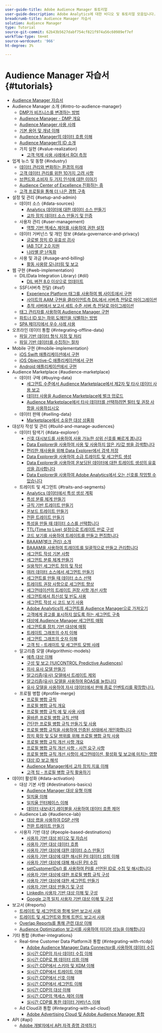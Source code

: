 ```yaml
---
user-guide-title: Adobe Audience Manager 튜토리얼
user-guide-description: Adobe Analytics에 대한 비디오 및 튜토리얼 모음입니다.
breadcrumb-title: Audience Manager 자습서
solution: Audience Manager
type: Tutorial
source-git-commit: 62b43b5627dabf754cf821f974a56c60989ef7ef
workflow-type: tm+mt
source-wordcount: '966'
ht-degree: 3%

---
```



# Audience Manager 자습서 {#tutorials}

+ [Audience Manager 자습서](overview.md)
+ Audience Manager 소개 {#intro-to-audience-manager}
   + [DMP가 비즈니스를 변경하는 방법](intro-to-audience-manager/how-a-dmp-can-change-your-business.md)
   + [Audience Manager - DMP 개요](intro-to-audience-manager/audience-manager-overview-of-a-dmp.md)
   + [Audience Manager 사용 사례](intro-to-audience-manager/audience-manager-use-cases.md)
   + [기본 용어 및 개념 이해](intro-to-audience-manager/understanding-basic-terms-and-concepts-in-audience-manager.md)
   + [Audience Manager의 데이터 흐름 이해](intro-to-audience-manager/understanding-the-data-flow-in-audience-manager.md)
   + [Audience Manager의 ID 소개](intro-to-audience-manager/introduction-to-identity-in-audience-manager.md)
   + 가치 실현 {#value-realization}
      + [고객 억제 사용 사례에서 ROI 측정](intro-to-audience-manager/value-realization/measuring-roi-in-a-customer-suppression-use-case.md)
+ 업계 뉴스 및 동향 {#industry}
   + [데이터 관리와 변화하는 환경의 미래](https://experienceleague.adobe.com/docs/platform-learn/tutorials/industry/the-future-of-data-management-and-the-changing-environment.html)
   + [고객 데이터 관리를 위한 10가지 고려 사항](https://experienceleague.adobe.com/docs/platform-learn/tutorials/privacy/ten-considerations-for-responsible-customer-data-management.html)
   + [브랜드와 소비자 두 가지 인식에 대한 이야기](https://experienceleague.adobe.com/docs/platform-learn/tutorials/industry/brands-vs-consumers.html)
   + [Audience Center of Excellence 진화하는 중](https://experienceleague.adobe.com/docs/platform-learn/tutorials/industry/evolving-your-audience-center-of-excellence.html)
   + [고객 프로필을 통해 더 나은 경험 구축](https://experienceleague.adobe.com/docs/platform-learn/tutorials/industry/building-better-experiences-with-customer-profiles.html)
+ 설정 및 관리 {#setup-and-admin}
   + 데이터 소스 {#data-sources}
      + [Analytics 데이터에 대한 데이터 소스 만들기](setup-and-admin/data-sources/create-a-data-source-for-analytics-data.md)
      + [교차 장치 데이터 소스 만들기 및 인증](setup-and-admin/data-sources/creating-a-cross-device-data-source-and-authenticating.md)
   + 사용자 관리 {#user-management}
      + [역할 기반 액세스 제어를 사용하여 권한 설정](setup-and-admin/user-management/setting-permissions-with-role-based-access-control.md)
   + 데이터 거버넌스 및 개인 정보 {#data-governance-and-privacy}
      + [글로벌 장치 ID 유효성 검사](setup-and-admin/data-governance-and-privacy/global-device-id-validation.md)
      + [IAB TCF 2.0 지원](setup-and-admin/data-governance-and-privacy/iab-tcf-support.md)
      + [나라별 IP 난독화](setup-and-admin/data-governance-and-privacy/ip-obfuscation-by-country.md)
   + 사용 및 과금 {#usage-and-billing}
      + [활동 사용량 모니터링 및 보고](setup-and-admin/usage-and-billing/monitoring-and-reporting-on-activity-usage.md)
+ 웹 구현 {#web-implementation}
   + DIL(Data Integration Library) {#dil}
      + [DIL 버전 8.0 이상으로 업데이트](web-implementation/dil/updating-to-dil-version-8-0-or-greater.md)
   + SSF(서버측 전달) {#ssf}
      + [Experience Platform 태그를 사용하여 웹 사이트에서 구현](https://experienceleague.adobe.com/docs/launch-learn/implementing-in-websites-with-launch/index.html?lang=en)
      + [사이트의 AAM 구현을 클라이언트측 DIL에서 서버측 전달로 마이그레이션](web-implementation/ssf/migrating-your-site-implementation-from-client-side-dil-to-server-side-forwarding.md)
      + [추적 서버에서 보고서 세트 수준 서버 측 전달로 마이그레이션](web-implementation/ssf/migrating-from-tracking-server-to-report-suite-level-server-side-forwarding.md)
   + [태그 관리자를 사용하여 Audience Manager 구현](web-implementation/using-tag-managers-to-implement-audience-manager.md)
   + [파트너 ID 또는 하위 도메인을 식별하는 방법](web-implementation/how-to-identify-your-partner-id-or-subdomain.md)
   + [SPA 페이지에서 우수 사례 사용](web-implementation/using-best-practices-on-spa-pages-when-sending-data-to-aam.md)
+ 오프라인 데이터 통합 {#integrating-offline-data}
   + [파일 기반 데이터 형식 지정 및 처리](integrating-offline-data/formatting-and-ingesting-file-based-data.md)
   + [파일 기반 데이터를 수집하는 절차](integrating-offline-data/steps-for-ingesting-file-based-data.md)
+ Mobile 구현 {#mobile-implementation}
   + [iOS Swift 애플리케이션에서 구현](https://experienceleague.adobe.com/docs/launch-learn/implementing-in-mobile-ios-swift-apps-with-launch/index.html?lang=en)
   + [iOS Objective-C 애플리케이션에서 구현](https://experienceleague.adobe.com/docs/launch-learn/implementing-in-mobile-ios-objective-c-apps-with-launch/index.html?lang=en)
   + [Android 애플리케이션에서 구현](https://experienceleague.adobe.com/docs/launch-learn/implementing-in-mobile-android-apps-with-launch/index.html?lang=en)
+ Audience Marketplace {#audience-marketplace}
   + 데이터 구매 {#buying-data}
      + [세그먼트 수준에서 Audience Marketplace에서 제2자 및 타사 데이터 사용 보고](audience-marketplace/buying-data/reporting-2nd-and-3rd-party-data-usage-in-the-audience-marketplace-at-the-segment-level.md)
      + [데이터 사용을 Audience Marketplace에 벌크 업로드](audience-marketplace/buying-data/bulk-uploading-data-usage-into-the-audience-marketplace.md)
      + [Audience Marketplace에서 타사 데이터를 선택하려면 필터 및 권장 사항을 사용하십시오](audience-marketplace/buying-data/using-filters-and-recommendations-to-choose-3rd-party-data-in-audience-marketplace.md)
   + 데이터 판매 {#selling-data}
      + [Marketplace에서 소유한 대상 상품화](audience-marketplace/selling-data/commercialize-owned-audiences-on-marketplace.md)
+ 대상자 작성 및 관리 {#build-and-manage-audiences}
   + 데이터 탐색기 {#data-explorer}
      + [신호 대시보드를 사용하여 사용 가능한 상위 신호를 빠르게 봅니다](build-and-manage-audiences/data-explorer/using-the-signals-dashboard-to-quickly-view-top-available-signals.md)
      + [Data Explorer을 사용하여 사용 및 사용하지 않은 키/값 쌍을 검색합니다](build-and-manage-audiences/data-explorer/using-data-explorer-to-search-for-used-and-unused-key-value-pairs.md)
      + [편리한 재사용을 위해 Data Explorer에서 검색 저장](build-and-manage-audiences/data-explorer/saving-searches-in-data-explorer-for-convenience-in-re-use.md)
      + [Data Explorer을 사용하여 소급 트레이트 및 세그먼트 생성](build-and-manage-audiences/data-explorer/using-data-explorer-to-create-retroactive-traits-and-segments.md)
      + [Data Explorer을 사용하여 온보딩된 데이터에 대한 트레이트 생성의 유효성을 검사합니다](build-and-manage-audiences/data-explorer/using-data-explorer-to-validate-trait-creation-for-your-onboarded-data.md)
      + [Data Explorer을 사용하여 Adobe Analytics에서 오는 신호를 작업할 수 있습니다](build-and-manage-audiences/data-explorer/using-data-explorer-to-work-with-signals-coming-from-adobe-analytics.md)
   + 트레이트 및 세그먼트 {#traits-and-segments}
      + [Analytics 데이터에서 특성 생성 계획](build-and-manage-audiences/traits-and-segments/planning-trait-creation-from-analytics-data.md)
      + [특성 분류 체계 만들기](build-and-manage-audiences/traits-and-segments/creating-a-trait-taxonomy.md)
      + [규칙 기반 트레이트 만들기](build-and-manage-audiences/traits-and-segments/creating-rule-based-traits.md)
      + [온보드 트레이트 만들기](build-and-manage-audiences/traits-and-segments/creating-onboarded-traits.md)
      + [전환 트레이트 만들기](build-and-manage-audiences/traits-and-segments/creating-conversion-traits.md)
      + [특성을 만들 때 데이터 소스를 선택합니다](build-and-manage-audiences/traits-and-segments/choosing-a-data-source-when-creating-traits.md)
      + [TTL(Time to Live) 설정으로 트레이트 만료 구성](build-and-manage-audiences/traits-and-segments/configuring-trait-expiration-with-the-time-to-live-ttl-setting.md)
      + [코드 보기를 사용하여 트레이트를 만들고 편집합니다](build-and-manage-audiences/traits-and-segments/using-code-view-to-create-and-edit-traits.md)
      + [BAAAM(벌크 관리) 소개](build-and-manage-audiences/traits-and-segments/introduction-to-bulk-management-baaam.md)
      + [BAAAM을 사용하여 트레이트를 일괄적으로 만들고 관리합니다](build-and-manage-audiences/traits-and-segments/creating-and-managing-traits-in-bulk-with-baaam.md)
      + [세그먼트 작성 기본 사항](build-and-manage-audiences/traits-and-segments/the-basics-of-creating-segments.md)
      + [세그먼트 분류 체계 만들기](build-and-manage-audiences/traits-and-segments/creating-a-segment-taxonomy.md)
      + [실용적인 세그먼트 정의 및 작성](build-and-manage-audiences/traits-and-segments/practical-segment-definition-and-creation.md)
      + [여러 데이터 소스에서 세그먼트 만들기](build-and-manage-audiences/traits-and-segments/creating-segments-from-multiple-data-sources.md)
      + [세그먼트를 만들 때 데이터 소스 선택](build-and-manage-audiences/traits-and-segments/choosing-a-data-source-when-creating-a-segment.md)
      + [트레이트 권장 사항으로 세그먼트 향상](build-and-manage-audiences/traits-and-segments/enhancing-your-segments-with-trait-recommendations.md)
      + [세그먼테이션의 트레이트 권장 사항 개선 사항](build-and-manage-audiences/traits-and-segments/trait-recommendation-enhancements-in-the-segment-builder.md)
      + [세그먼트에서 최신성 및 빈도 사용](build-and-manage-audiences/traits-and-segments/using-recency-and-frequency-in-segments.md)
      + [세그먼트 작성 시 코드 보기 사용](build-and-manage-audiences/traits-and-segments/using-code-view-when-building-segments.md)
      + [Adobe Analytics의 세그먼트를 Audience Manager으로 가져오기](build-and-manage-audiences/traits-and-segments/import-aa-segments-into-aam.md)
      + [고객에게 광고를 표시하지 않도록 하는 세그먼트 구축](build-and-manage-audiences/traits-and-segments/building-a-segment-to-suppress-ads-to-customers.md)
      + [대상에 Audience Manager 세그먼트 매핑](build-and-manage-audiences/traits-and-segments/mapping-audience-manager-segments-to-destinations.md)
      + [세그먼트를 장치 기반 대상에 매핑](build-and-manage-audiences/traits-and-segments/mapping-segments-to-a-device-based-destination.md)
      + [트레이트 그래프의 수치 이해](build-and-manage-audiences/traits-and-segments/understanding-numbers-in-the-trait-graph.md)
      + [세그먼트 그래프의 숫자 이해](build-and-manage-audiences/traits-and-segments/understanding-numbers-in-the-segment-graph.md)
      + [고객 팁 - 트레이트 및 세그먼트 모범 사례](build-and-manage-audiences/traits-and-segments/customer-tips-traits-and-segments-best-practices.md)
   + 알고리즘 모델 {#algorithmic-models}
      + [예측 대상 이해](build-and-manage-audiences/algorithmic-models/understanding-predictive-audiences.md)
      + [구성 및 보고 [!UICONTROL Predictive Audiences]](build-and-manage-audiences/algorithmic-models/configure-and-report-on-predictive-audiences.md)
      + [자사 유사 모델 만들기](build-and-manage-audiences/algorithmic-models/creating-a-first-party-look-alike-model.md)
      + [알고리즘(유사) 모델에서 트레이트 제외](build-and-manage-audiences/algorithmic-models/excluding-traits-in-algorithmic-look-alike-models.md)
      + [알고리즘(유사) 모델을 사용하여 ROAS를 늘립니다](build-and-manage-audiences/algorithmic-models/increase-roas-by-using-algorithmic-look-alike-models.md)
      + [유사 모델을 사용하여 자사 데이터에서 판매 종료 인벤토리를 확장합니다.](build-and-manage-audiences/algorithmic-models/using-look-alike-models-to-extend-sold-out-inventory-from-your-1st-party-data.md)
   + 프로필 병합 {#profile-merge}
      + [프로필 병합 규칙](build-and-manage-audiences/profile-merge/profile-merge.md)
      + [프로필 병합 규칙 개요](build-and-manage-audiences/profile-merge/overview-of-profile-merge-rules.md)
      + [프로필 병합 규칙 예 및 사용 사례](build-and-manage-audiences/profile-merge/profile-merge-rule-examples-and-use-cases.md)
      + [올바른 프로필 병합 규칙 선택](build-and-manage-audiences/profile-merge/choosing-the-right-profile-merge-rule.md)
      + [간단한 프로필 병합 규칙 만들기 및 사용](build-and-manage-audiences/profile-merge/creating-and-using-simple-profile-merge-rules.md)
      + [프로필 병합 규칙을 사용하여 인증된 상태에서 개인화합니다](build-and-manage-audiences/profile-merge/using-profile-merge-rules-to-personalize-in-an-authenticated-state.md)
      + [장치 확장 및 도달 범위를 위해 프로필 병합 규칙 사용](build-and-manage-audiences/profile-merge/using-profile-merge-rules-for-device-extension-and-increased-reach.md)
      + [프로필 병합 규칙 개선 사항 개요](build-and-manage-audiences/profile-merge/overview-of-profile-merge-rule-enhancements.md)
      + [프로필 병합 규칙 개선 사항 - 사전 요구 사항](build-and-manage-audiences/profile-merge/profile-merge-rule-enhancements-pre-requisites.md)
      + [프로필 병합 규칙 개선 사항이 세그먼테이션, 활성화 및 보고에 미치는 영향](build-and-manage-audiences/profile-merge/how-profile-merge-rule-enhancements-impact-segmentation-activation-and-reporting.md)
      + [대상 ID 보고 해석](build-and-manage-audiences/profile-merge/interpret-audience-identity-reporting.md)
      + [Audience Manager에서 교차 장치 지표 이해](build-and-manage-audiences/profile-merge/understanding-cross-device-metrics-in-audience-manager.md)
      + [고객 팁 - 프로필 병합 규칙 활용하기](build-and-manage-audiences/profile-merge/customer-tips-getting-the-most-out-of-profile-merge-rules.md)
+ 데이터 활성화 {#data-activation}
   + 대상 기본 사항 {#destinations-basics}
      + [Audience Manager 대상 유형 이해](data-activation/destinations-basics/understanding-audience-manager-destination-types.md)
      + [일치율 이해](data-activation/destinations-basics/understanding-match-rates.md)
      + [일치율 인터페이스 이해](data-activation/destinations-basics/understanding-the-match-rate-interface-in-audience-manager.md)
      + [데이터 내보내기 레이블을 사용하여 데이터 흐름 제어](data-activation/destinations-basics/using-data-export-labels-to-control-data-flow.md)
   + Audience Lab {#audience-lab}
      + [대상 랩을 사용하여 DSP 선택](data-activation/audience-lab/using-audience-lab-to-choose-a-dsp.md)
      + [전환 트레이트 만들기](https://experienceleague.adobe.com/docs/audience-manager-learn/tutorials/build-and-manage-audiences/traits-and-segments/creating-conversion-traits.html)
   + 사용자 기반 대상 {#people-based-destinations}
      + [사용자 기반 대상 비디오 및 자습서](data-activation/people-based-destinations/pbd.md)
      + [사용자 기반 대상 데이터 흐름](data-activation/people-based-destinations/people-based-destinations-data-flow.md)
      + [사용자 기반 대상에 대한 데이터 소스 만들기](data-activation/people-based-destinations/creating-a-data-source-for-people-based-destinations.md)
      + [사용자 기반 대상에 대한 해시된 PII 데이터 섭취 이해](data-activation/people-based-destinations/understanding-hashed-pii-data-ingestion-for-people-based-destinations.md)
      + [사용자 기반 대상에 대해 해시된 PII 수집](data-activation/people-based-destinations/ingesting-hashed-pii-for-people-based-destinations.md)
      + [setCustomerIDs() 를 사용하여 PII를 선언된 ID로 수집 및 해시합니다](data-activation/people-based-destinations/using-setcustomerids-to-ingest-and-hash-pii-as-a-declared-id.md)
      + [사용자 기반 대상에 대한 프로필 병합 규칙 구성](data-activation/people-based-destinations/configuring-profile-merge-rules-for-people-based-destinations.md)
      + [사용자 기반 대상에 대한 세그먼트 만들기](data-activation/people-based-destinations/creating-segments-for-people-based-destinations.md)
      + [사용자 기반 대상 만들기 및 구성](data-activation/people-based-destinations/create-and-configure-people-based-destinations.md)
      + [LinkedIn 사용자 기반 대상 이해 및 구성](data-activation/people-based-destinations/understanding-and-configuring-the-linkedin-pbd.md)
      + [Google 고객 일치 사용자 기반 대상 이해 및 구성](data-activation/people-based-destinations/understanding-and-configuring-the-google-customer-match-pbd.md)
+ 보고서 {#reports}
   + [트레이트 및 세그먼트와 함께 일반 보고서 사용](reports/using-general-reports-with-traits-and-segments.md)
   + [트레이트 및 세그먼트와 함께 트렌드 보고서 사용](reports/using-trended-reports-with-traits-and-segments.md)
   + [Overlap Reports를 통해 관련 대상 이해](reports/understand-related-audiences-with-overlap-reports.md)
   + [Audience Optimization 보고서를 사용하여 미디어 성능을 이해합니다](reports/using-audience-optimization-reports-to-understand-media-performance.md)
+ 기타 통합 {#other-integrations}
   + Real-time Customer Data Platform과 통합 {#integrating-with-rtcdp}
      + [Adobe Audience Manager Data Connector를 사용하여 데이터 수집](https://experienceleague.adobe.com/docs/platform-learn/tutorials/sources/ingest-data-from-aam.html?lang=en#sources)
      + [실시간 CDP의 자사 데이터 수집 이해](other-integrations/integrating-with-rtcdp/rtcdp-1pd-ingestion-for-aam-users.md)
      + [실시간 CDP로 웹 데이터 섭취 이해](other-integrations/integrating-with-rtcdp/rtcdp-web-ingestion-for-aam-users.md)
      + [실시간 CDP에서 스키마 및 XDM 이해](other-integrations/integrating-with-rtcdp/rtcdp-schemas-xdm-for-aam-users.md)
      + [실시간 CDP에서 트레이트 이해](other-integrations/integrating-with-rtcdp/rtcdp-traits-for-aam-users.md)
      + [실시간 CDP에서 신호 이해](other-integrations/integrating-with-rtcdp/rtcdp-signals-for-aam-users.md)
      + [실시간 CDP에서 세그먼트 이해](other-integrations/integrating-with-rtcdp/rtcdp-segments-for-aam-users.md)
      + [실시간 CDP의 대상 이해](other-integrations/integrating-with-rtcdp/rtcdp-destinations-for-aam-users.md)
      + [실시간 CDP의 액세스 제어 이해](other-integrations/integrating-with-rtcdp/rtcdp-access-control-for-aam-users.md)
      + [실시간 CDP를 통한 데이터 거버넌스 이해](other-integrations/integrating-with-rtcdp/rtcdp-data-gov-for-aam-users.md)
   + Ad Cloud과 통합 {#integrating-with-ad-cloud}
      + [Adobe Advertising Cloud 및 Adobe Audience Manager 통합](other-integrations/integrating-with-ad-cloud/advertising-cloud-and-audience-manager-integration.md)
+ API {#api}
   + [Adobe 개발자에서 API 자격 증명 검색하기](api/retrieve-api-credentials-in-adobe-io.md)
